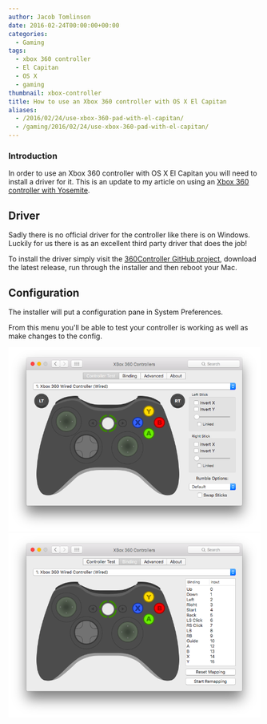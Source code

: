 ```yaml
---
author: Jacob Tomlinson
date: 2016-02-24T00:00:00+00:00
categories:
  - Gaming
tags:
  - xbox 360 controller
  - El Capitan
  - OS X
  - gaming
thumbnail: xbox-controller
title: How to use an Xbox 360 controller with OS X El Capitan
aliases:
  - /2016/02/24/use-xbox-360-pad-with-el-capitan/
  - /gaming/2016/02/24/use-xbox-360-pad-with-el-capitan/
---
```



### Introduction

In order to use an Xbox 360 controller with OS X El Capitan you will need to install
a driver for it. This is an update to my article on using an [Xbox 360 controller with Yosemite][xbox-yosemite].

## Driver

Sadly there is no official driver for the controller like there is on Windows.
Luckily for us there is as an excellent third party driver that does the job!

To install the driver simply visit the [360Controller GitHub project][driver-github], download the latest release,
run through the installer and then reboot your Mac.

## Configuration

The installer will put a configuration pane in System Preferences.

From this menu you'll be able to test your controller is working as well as
make changes to the config.

![Imgur](AoZUpPN.png)
![Imgur](u9ZnYLo.png)


[driver-github]: https://github.com/360Controller/360Controller/releases
[xbox-yosemite]: /2014/10/17/use-xbox-360-pad-with-yosemite/
